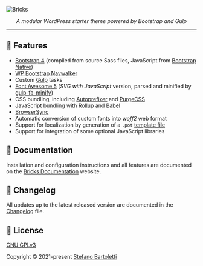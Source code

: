 ![Bricks](https://repository-images.githubusercontent.com/170774557/10d31c80-75ea-11eb-8adc-1b7b7d15f46c)


<div align="center">

_A modular WordPress starter theme powered by Bootstrap and Gulp_

---

</div>

## 🌟 Features

- [Bootstrap 4](https://getbootstrap.com/) (compiled from source Sass files, JavaScript from [Bootstrap Native](https://github.com/thednp/bootstrap.native/))
- [WP Bootstrap Navwalker](https://github.com/wp-bootstrap/wp-bootstrap-navwalker)
- Custom [Gulp](https://gulpjs.com/) tasks
- [Font Awesome 5](https://fontawesome.com/) (*SVG with JavaScript* version, parsed and minified by [gulp-fa-minify](https://github.com/FA-Minify/gulp-fa-minify))
- CSS bundling, including [Autoprefixer](https://autoprefixer.github.io/) and [PurgeCSS](https://purgecss.com/)
- JavaScript bundling with [Rollup](https://www.rollupjs.org/) and [Babel](https://babeljs.io/)
- [BrowserSync](https://www.browsersync.io/)
- Automatic conversion of custom fonts into *woff2* web format
- Support for localization by generation of a `.pot` [template file](https://developer.wordpress.org/themes/functionality/internationalization/)
- Support for integration of some optional JavaScript libraries

## 📖 Documentation

Installation and configuration instructions and all features are documented on the [Bricks Documentation](https://bricks.stefanobartoletti.it/) website.

## 📃 Changelog

All updates up to the latest released version are documented in the [Changelog](https://github.com/stefanobartoletti/bricks/blob/master/CHANGELOG.md) file.

## 📝 License

[GNU GPLv3](https://github.com/stefanobartoletti/bricks/blob/master/LICENSE.txt)

Copyright © 2021-present [Stefano Bartoletti](https://github.com/stefanobartoletti)